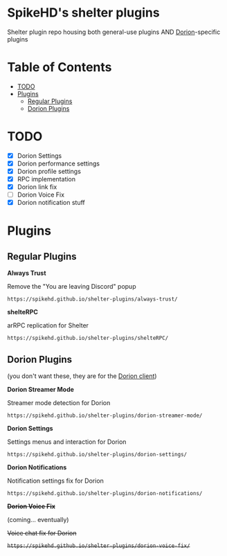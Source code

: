# SpikeHD's shelter plugins

Shelter plugin repo housing both general-use plugins AND [Dorion](https://github.com/SpikeHD/Dorion)-specific plugins

# Table of Contents
* [TODO](#todo)
* [Plugins](#plugins)
  * [Regular Plugins](#regular-plugins)
  * [Dorion Plugins](#dorion-plugins)

# TODO

- [x] Dorion Settings
- [x] Dorion performance settings
- [x] Dorion profile settings
- [x] RPC implementation
- [x] Dorion link fix
- [ ] Dorion Voice Fix
- [x] Dorion notification stuff

# Plugins

## Regular Plugins

**Always Trust**

Remove the "You are leaving Discord" popup

`https://spikehd.github.io/shelter-plugins/always-trust/`

**shelteRPC**

arRPC replication for Shelter

`https://spikehd.github.io/shelter-plugins/shelteRPC/`

## Dorion Plugins

(you don't want these, they are for the [Dorion client](https://github.com/SpikeHD/Dorion))

**Dorion Streamer Mode**

Streamer mode detection for Dorion

`https://spikehd.github.io/shelter-plugins/dorion-streamer-mode/`

**Dorion Settings**

Settings menus and interaction for Dorion

`https://spikehd.github.io/shelter-plugins/dorion-settings/`

**Dorion Notifications**

Notification settings fix for Dorion

`https://spikehd.github.io/shelter-plugins/dorion-notifications/`

~~**Dorion Voice Fix**~~

(coming... eventually)

~~Voice chat fix for Dorion~~

~~`https://spikehd.github.io/shelter-plugins/dorion-voice-fix/`~~